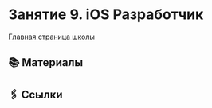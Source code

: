 # Занятие 9. iOS Разработчик

[Главная страница школы](../../README.md)

## 📚 Материалы

## 🖇️ Ссылки
